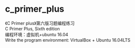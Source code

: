 # c_primer_plus  
《C Primer plus》第六版习题编程练习  
C Primer Plus, Sixth edition  
编程环境：虚拟机+ubuntu 16.04  
Write the program environment: VirtualBox + Ubuntu 16.04LTS

